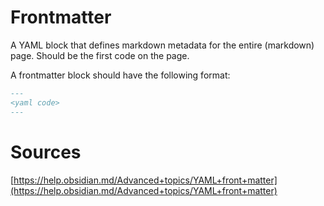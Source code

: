 # Frontmatter   
A YAML block that defines markdown metadata for the entire (markdown) page. Should be the first code on the page.    
   
A frontmatter block should have the following format:   
``` md
---
<yaml code>
---
```   
   
# Sources   
[https://help.obsidian.md/Advanced+topics/YAML+front+matter](https://help.obsidian.md/Advanced+topics/YAML+front+matter)
